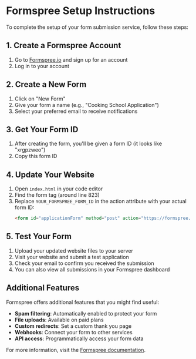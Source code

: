 # Formspree Setup Instructions

To complete the setup of your form submission service, follow these steps:

## 1. Create a Formspree Account

1. Go to [Formspree.io](https://formspree.io/) and sign up for an account
2. Log in to your account

## 2. Create a New Form

1. Click on "New Form"
2. Give your form a name (e.g., "Cooking School Application")
3. Select your preferred email to receive notifications

## 3. Get Your Form ID

1. After creating the form, you'll be given a form ID (it looks like "xrgpzweo")
2. Copy this form ID

## 4. Update Your Website

1. Open `index.html` in your code editor
2. Find the form tag (around line 823)
3. Replace `YOUR_FORMSPREE_FORM_ID` in the action attribute with your actual form ID:
   ```html
   <form id="applicationForm" method="post" action="https://formspree.io/f/YOUR_ACTUAL_FORM_ID">
   ```

## 5. Test Your Form

1. Upload your updated website files to your server
2. Visit your website and submit a test application
3. Check your email to confirm you received the submission
4. You can also view all submissions in your Formspree dashboard

## Additional Features

Formspree offers additional features that you might find useful:

- **Spam filtering**: Automatically enabled to protect your form
- **File uploads**: Available on paid plans
- **Custom redirects**: Set a custom thank you page
- **Webhooks**: Connect your form to other services
- **API access**: Programmatically access your form data

For more information, visit the [Formspree documentation](https://help.formspree.io/).

